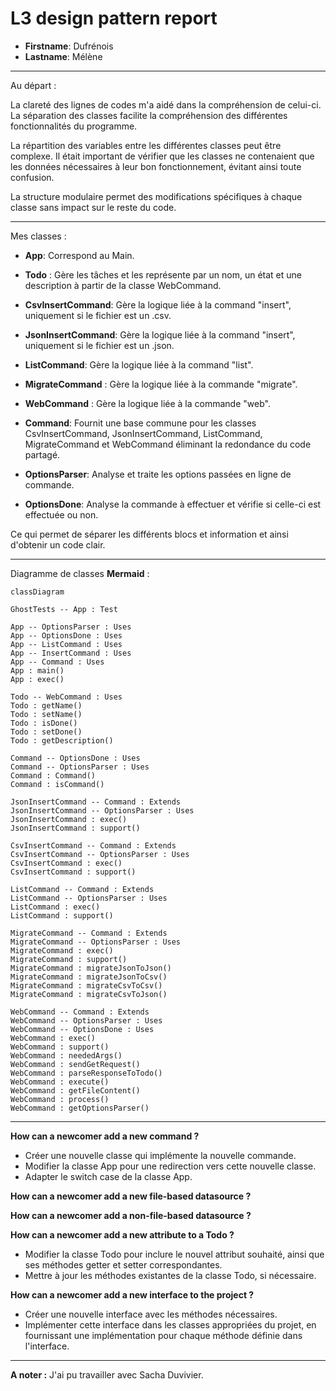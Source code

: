 # L3 design pattern report

- **Firstname**: Dufrénois
- **Lastname**: Mélène

---
Au départ :

La clareté des lignes de codes m'a aidé dans la compréhension de celui-ci.
La séparation des classes facilite la compréhension des différentes fonctionnalités du programme.

La répartition des variables entre les différentes classes peut être complexe.
Il était important de vérifier que les classes ne contenaient que les données nécessaires à leur bon fonctionnement, évitant ainsi toute confusion.

La structure modulaire permet des modifications spécifiques à chaque classe sans impact sur le reste du code.

---
Mes classes :

- **App**: Correspond au Main.

- **Todo** : Gère les tâches et les représente par un nom, un état et une description à partir de la classe WebCommand.

- **CsvInsertCommand**: Gère la logique liée à la command "insert", uniquement si le fichier est un .csv.

- **JsonInsertCommand**: Gère la logique liée à la command "insert", uniquement si le fichier est un .json.

- **ListCommand**: Gère la logique liée à la command "list".

- **MigrateCommand** : Gère la logique liée à la commande "migrate".

- **WebCommand** : Gère la logique liée à la commande "web".

- **Command**: Fournit une base commune pour les classes CsvInsertCommand, JsonInsertCommand, ListCommand, MigrateCommand et WebCommand éliminant la redondance du code partagé.

- **OptionsParser**: Analyse et traite les options passées en ligne de commande.

- **OptionsDone**: Analyse la commande à effectuer et vérifie si celle-ci est effectuée ou non.

Ce qui permet de séparer les différents blocs et information et ainsi d'obtenir un code clair.

---
Diagramme de classes **Mermaid** :

    classDiagram

    GhostTests -- App : Test
    
    App -- OptionsParser : Uses
    App -- OptionsDone : Uses
    App -- ListCommand : Uses
    App -- InsertCommand : Uses
    App -- Command : Uses
    App : main()
    App : exec()

    Todo -- WebCommand : Uses
    Todo : getName()
    Todo : setName()
    Todo : isDone()
    Todo : setDone()
    Todo : getDescription()
    
    Command -- OptionsDone : Uses
    Command -- OptionsParser : Uses  
    Command : Command()
    Command : isCommand()

    JsonInsertCommand -- Command : Extends
    JsonInsertCommand -- OptionsParser : Uses
    JsonInsertCommand : exec()
    JsonInsertCommand : support()

    CsvInsertCommand -- Command : Extends
    CsvInsertCommand -- OptionsParser : Uses
    CsvInsertCommand : exec()
    CsvInsertCommand : support()

    ListCommand -- Command : Extends
    ListCommand -- OptionsParser : Uses
    ListCommand : exec()
    ListCommand : support()

    MigrateCommand -- Command : Extends
    MigrateCommand -- OptionsParser : Uses
    MigrateCommand : exec()
    MigrateCommand : support()
    MigrateCommand : migrateJsonToJson()
    MigrateCommand : migrateJsonToCsv()
    MigrateCommand : migrateCsvToCsv()
    MigrateCommand : migrateCsvToJson()

    WebCommand -- Command : Extends
    WebCommand -- OptionsParser : Uses
    WebCommand -- OptionsDone : Uses
    WebCommand : exec()
    WebCommand : support()
    WebCommand : neededArgs()
    WebCommand : sendGetRequest()
    WebCommand : parseResponseToTodo()
    WebCommand : execute()
    WebCommand : getFileContent()
    WebCommand : process()
    WebCommand : getOptionsParser()

---

**How can a newcomer add a new command ?**
- Créer une nouvelle classe qui implémente la nouvelle commande.
- Modifier la classe App pour une redirection vers cette nouvelle classe.
- Adapter le switch case de la classe App.

**How can a newcomer add a new file-based datasource ?**

**How can a newcomer add a non-file-based datasource ?**

**How can a newcomer add a new attribute to a Todo ?**
- Modifier la classe Todo pour inclure le nouvel attribut souhaité, ainsi que ses méthodes getter et setter correspondantes.
- Mettre à jour les méthodes existantes de la classe Todo, si nécessaire.

**How can a newcomer add a new interface to the project ?**
- Créer une nouvelle interface avec les méthodes nécessaires.
- Implémenter cette interface dans les classes appropriées du projet, en fournissant une implémentation pour chaque méthode définie dans l'interface.

---
**A noter :**
J'ai pu travailler avec Sacha Duvivier.